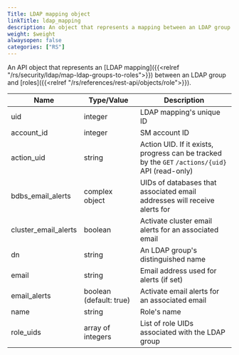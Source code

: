 ```yaml
---
Title: LDAP mapping object
linkTitle: ldap_mapping
description: An object that represents a mapping between an LDAP group and roles
weight: $weight
alwaysopen: false
categories: ["RS"]
---
```


An API object that represents an [LDAP mapping]({{<relref "/rs/security/ldap/map-ldap-groups-to-roles">}}) between an LDAP group and [roles]({{<relref "/rs/references/rest-api/objects/role">}}).

| Name | Type/Value | Description |
|------|------------|-------------|
| uid | integer | LDAP mapping's unique ID |
| account_id | integer | SM account ID |
| action_uid | string | Action UID. If it exists, progress can be tracked by the `GET`&nbsp;`/actions/{uid}` API (read-only) |
| bdbs_email_alerts | complex object | UIDs of databases that associated email addresses will receive alerts for |
| cluster_email_alerts | boolean | Activate cluster email alerts for an associated email |
| dn | string | An LDAP group's distinguished name |
| email | string | Email address used for alerts (if set) |
| email_alerts | boolean (default:&nbsp;true) | Activate email alerts for an associated email |
| name | string | Role's name |
| role_uids | array of integers | List of role UIDs associated with the LDAP group |

